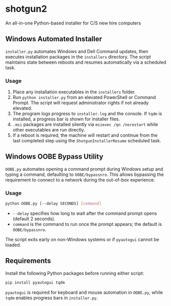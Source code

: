 # shotgun2
An all-in-one Python-based installer for C/S new hire computers

## Windows Automated Installer

`installer.py` automates Windows and Dell Command updates, then executes installation packages in the `installers` directory. The script maintains state between reboots and resumes automatically via a scheduled task.
### Usage
1. Place any installation executables in the `installers` folder.
2. Run `python installer.py` from an elevated PowerShell or Command Prompt. The script will request administrator rights if not already elevated.
3. The program logs progress to `installer.log` and the console. If `tqdm` is installed, a progress bar is shown for installer files.
4. `.msi` packages are installed silently via `msiexec /qn /norestart` while other executables are run directly.
5. If a reboot is required, the machine will restart and continue from the last completed step using the `ShotgunInstallerResume` scheduled task.

## Windows OOBE Bypass Utility

`OOBE.py` automates opening a command prompt during Windows setup and typing a command, defaulting to `OOBE/bypassnro`. This allows bypassing the requirement to connect to a network during the out-of-box experience.

### Usage
```bash
python OOBE.py [--delay SECONDS] [command]
```
- `--delay` specifies how long to wait after the command prompt opens (default 2 seconds).
- `command` is the command to run once the prompt appears; the default is `OOBE/bypassnro`.

The script exits early on non-Windows systems or if `pyautogui` cannot be loaded.

## Requirements

Install the following Python packages before running either script:

```bash
pip install pyautogui tqdm
```

`pyautogui` is required for keyboard and mouse automation in `OOBE.py`, while
`tqdm` enables progress bars in `installer.py`.
